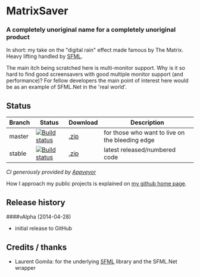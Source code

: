 # MatrixSaver

### A completely unoriginal name for a completely unoriginal product

In short: my take on the "digital rain" effect made famous by The Matrix. Heavy lifting handled by [SFML](http://www.sfml-dev.org). 

The main itch being scratched here is multi-monitor support. Why is it so hard to find good screensavers with good multiple monitor support (and performance)? For fellow developers the main point of interest here would be as an example of SFML.Net in the 'real world'.

## Status

Branch | Status | Download | Description
------|-----|------|--------
master | [![Build status](https://ci.appveyor.com/api/projects/status/93dn556v0jw4q6la/branch/master)](https://ci.appveyor.com/project/nathanchere/nfmod) | [.zip](https://github.com/nathanchere/nFMOD/archive/master.zip) | for those who want to live on the bleeding edge
stable | [![Build status](https://ci.appveyor.com/api/projects/status/93dn556v0jw4q6la/branch/stable)](https://ci.appveyor.com/project/nathanchere/nfmod) | [.zip](https://github.com/nathanchere/nFMOD/archive/stable.zip) | latest released/numbered code

*CI generously provided by [Appveyor](http://appveyor.com)*

How I approach my public projects is explained on [my github home page](http://nathanchere.github.io).

## Release history

####vAlpha (2014-04-28)

* initial release to GitHub

## Credits / thanks

* Laurent Gomila: for the underlying [SFML](http://www.sfml-dev.org/) library and the SFML.Net wrapper